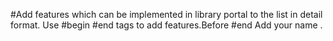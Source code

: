 #Add features which can be implemented in library portal  to the list in detail format.
Use #begin #end tags to add features.Before #end Add your name .
